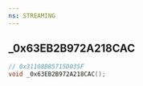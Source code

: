 ```yaml
---
ns: STREAMING
---
```

## _0x63EB2B972A218CAC

```c
// 0x31108BB5715D035F
void _0x63EB2B972A218CAC();
```

